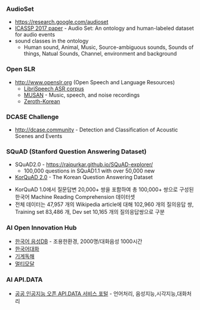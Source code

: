 ### AudioSet
* https://research.google.com/audioset
* [ICASSP 2017 paper](https://ai.google/research/pubs/pub45857) - Audio Set: An ontology and human-labeled dataset for audio events
* sound classes in the ontology
  - Human sound, Animal, Music, Source-ambiguous sounds, Sounds of things, Natual Sounds, Channel, environment and background

### Open SLR
* http://www.openslr.org (Open Speech and Language Resources)
  * [LibriSpeech ASR corpus](http://www.openslr.org/12/)
  * [MUSAN](http://www.openslr.org/17/) - Music, speech, and noise recordings 
  * [Zeroth-Korean](http://www.openslr.org/40/)

### DCASE Challenge 
* http://dcase.community - Detection and Classification of Acoustic Scenes and Events


### SQuAD (Stanford Question Answering Dataset)
* SQuAD2.0 - https://rajpurkar.github.io/SQuAD-explorer/
  - 100,000 questions in SQuAD1.1 with over 50,000 new
*  [KorQuAD 2.0](https://korquad.github.io/) - The Korean Question Answering Dataset
  - KorQuAD 1.0에서 질문답변 20,000+ 쌍을 포함하여 총 100,000+ 쌍으로 구성된 한국어 Machine Reading Comprehension 데이터셋
  - 전체 데이터는 47,957 개의 Wikipedia article에 대해 102,960 개의 질의응답 쌍, Training set 83,486 개, Dev set 10,165 개의 질의응답쌍으로 구분
  
### AI Open Innovation Hub ### 
* [한국어 음성DB](http://aihub.or.kr/content/552) - 조용한환경, 2000명/대화음성 1000시간
* [한국어대화](http://aihub.or.kr/content/553)
* [기계독해](http://aihub.or.kr/content/554)
* [멀티모달](http://aihub.or.kr/content/555) 
  
### AI API.DATA 
* [공공 인공지능 오픈 API.DATA 서비스 포털](http://aiopen.etri.re.kr/) - 언어처리, 음성지능,시각지능,대화처리
